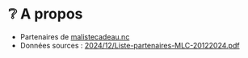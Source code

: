 # ❔ A propos

- Partenaires de [malistecadeau.nc](https://malistecadeau.nc/)
- Données sources : [2024/12/Liste-partenaires-MLC-20122024.pdf](https://malistecadeau.nc/wp-content/uploads/2024/12/Liste-partenaires-MLC-20122024.pdf)
